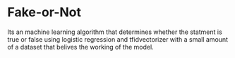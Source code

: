 # Fake-or-Not
Its an machine learning algorithm that determines whether the statment is true or false using logistic regression and tfidvectorizer with a small amount of a dataset that belives the working of the model.
